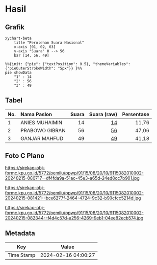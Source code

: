 # Hasil

## Grafik

```mermaid
xychart-beta
    title "Perolehan Suara Nasional"
    x-axis [01, 02, 03]
    y-axis "Suara" 0 --> 56
    bar [14, 56, 49]
```

```mermaid
%%{init: {"pie": {"textPosition": 0.5}, "themeVariables": {"pieOuterStrokeWidth": "5px"}} }%%
pie showData
    "1" : 14
    "2" : 56
    "3" : 49
```

## Tabel

| No. | Nama Paslon    | Suara | Suara (raw) | Persentase |
|:--- |:-------------- | -----:| -----------:| ----------:|
| 1   | ANIES MUHAIMIN | 14    | [14][p-1]   | 11,76      |
| 2   | PRABOWO GIBRAN | 56    | [56][p-2]   | 47,06      |
| 3   | GANJAR MAHFUD  | 49    | [49][p-3]   | 41,18      |


[p-1]: https://github.com/gigit-pemilu/pemilu-2024/blob/main/pilpres/hitung-suara/sub/91-papua/sub/15-waropen/sub/08-urei-faisei/sub/2010-ghoyui/sub/002-tps/sub/paslon-1.txt
[p-2]: https://github.com/gigit-pemilu/pemilu-2024/blob/main/pilpres/hitung-suara/sub/91-papua/sub/15-waropen/sub/08-urei-faisei/sub/2010-ghoyui/sub/002-tps/sub/paslon-2.txt
[p-3]: https://github.com/gigit-pemilu/pemilu-2024/blob/main/pilpres/hitung-suara/sub/91-papua/sub/15-waropen/sub/08-urei-faisei/sub/2010-ghoyui/sub/002-tps/sub/paslon-3.txt

## Foto C Plano

https://sirekap-obj-formc.kpu.go.id/5772/pemilu/ppwp/91/15/08/20/10/9115082010002-20240215-080717--df4fda9a-51ac-45e3-a65d-24ed8cc7b901.jpg

https://sirekap-obj-formc.kpu.go.id/5772/pemilu/ppwp/91/15/08/20/10/9115082010002-20240215-081421--bce6277f-2464-4724-9c32-b90cfcc5214d.jpg

https://sirekap-obj-formc.kpu.go.id/5772/pemilu/ppwp/91/15/08/20/10/9115082010002-20240215-082344--f4d4c57d-a256-4269-9eb1-04ee82ecb574.jpg


## Metadata

| Key        | Value               |
| ---------- | ------------------- |
| Time Stamp | 2024-02-16 04:00:27 |



